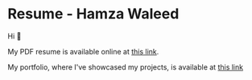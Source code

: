 # Resume - Hamza Waleed

Hi 👋

My PDF resume is available online at [this link](https://drive.google.com/file/d/14G67zLZ0NclBwfxxrpwg_V0rUwaUU_yw/view?usp=sharing).

My portfolio, where I've showcased my projects, is available at [this link](https://hamzawaleed.com/portfolio)